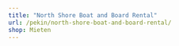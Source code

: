 ```yaml
---
title: "North Shore Boat and Board Rental"
url: /pekin/north-shore-boat-and-board-rental/
shop: Mieten
---
```

